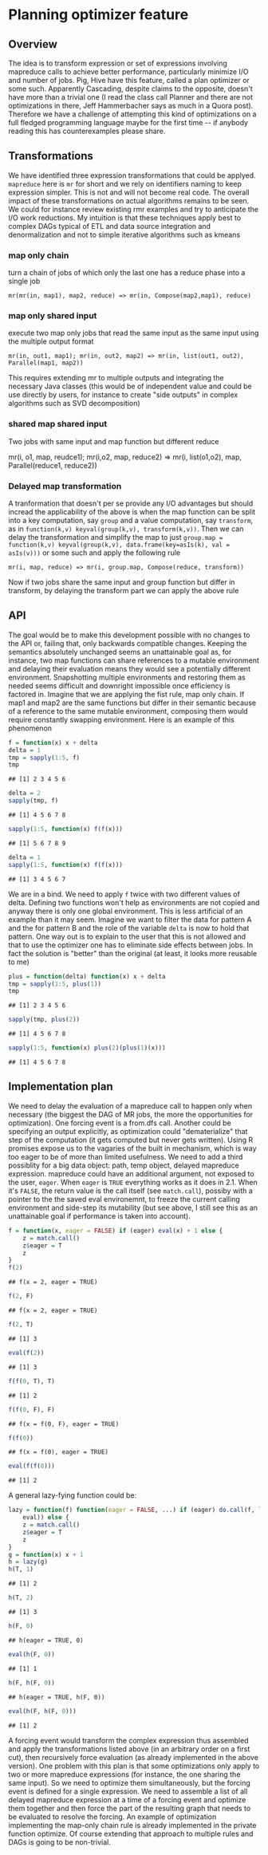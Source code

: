 # Planning optimizer feature

## Overview
The idea is to transform expression or set of expressions involving mapreduce calls to achieve better performance, particularly minimize I/O and number of jobs. Pig, Hive have this feature, called a plan optimizer or some such. Apparently Cascading, despite claims to the opposite, doesn't have more than a trivial one (I read the class call Planner and there are not optimizations in there, Jeff Hammerbacher says as much in a Quora post). Therefore we have a challenge of attempting this kind of optimizations on a full fledged programming language maybe for the first time -- if anybody reading this has counterexamples please share. 

## Transformations
We have identified three expression transformations that could be applyed. `mapreduce` here is `mr` for short and we rely on identifiers naming to keep expression simpler. This is not and will not become real code. The overall impact of these transformations on actual algorithms remains to be seen. We could for instance review existing rmr examples and try to anticipate the I/O work reductions. My intuition is that these techniques apply best to complex DAGs typical of ETL and data source integration and denormalization and not to simple iterative algorithms such as kmeans

### map only chain
turn a chain of jobs of which only the last one has a reduce phase into a single job

```
mr(mr(in, map1), map2, reduce) => mr(in, Compose(map2,map1), reduce)
```

### map only shared input

execute two map only jobs that read the same input as the same input using the multiple output format

```
mr(in, out1, map1); mr(in, out2, map2) => mr(in, list(out1, out2), Parallel(map1, map2))
```

This requires extending mr to multiple outputs and integrating the necessary Java classes (this would be of independent value and could be use directly by users, for instance to create "side outputs" in complex algorithms such as SVD decomposition)

### shared map shared input

Two jobs with same input and map function but different reduce

mr(i, o1, map, reudce1); mr(i,o2, map, reduce2) => mr(i, list(o1,o2), map, Parallel(reduce1, reduce2))

### Delayed map transformation

A tranformation that doesn't per se provide any I/O advantages but should incread the applicability of the above is when the map function can be split into a key computation, say `group` and a value computation, say `transform`, as in `function(k,v) keyval(group(k,v), transform(k,v))`. Then we can delay the transformation and simplify the map to just `group.map = function(k,v) keyval(group(k,v), data.frame(key=asIs(k), val = asIs(v)))` or some such and apply the following rule

```
mr(i, map, reduce) => mr(i, group.map, Compose(reduce, transform))
```

Now if two jobs share the same input and group function but differ in transform, by delaying the transform part we can apply the above rule


## API
The goal would be to make this development possible with no changes to the API or, failing that, only backwards compatible changes. Keeping the semantics absolutely unchanged seems an unattainable goal as, for instance, two map functions can share references to a mutable environment and delaying their evaluation means they would see a potentially different environment. Snapshotting multiple environments and restoring them as needed seems difficult and downright impossible once efficiency is factored in. Imagine that we are applying the fist rule, map only chain. If map1 and map2 are the same functions but differ in their semantic because of a reference to the same mutable environment, composing them would require constantly swapping environment. Here is an example of this phenomenon


```r
f = function(x) x + delta
delta = 1
tmp = sapply(1:5, f)
tmp
```

```
## [1] 2 3 4 5 6
```

```r
delta = 2
sapply(tmp, f)
```

```
## [1] 4 5 6 7 8
```

```r
sapply(1:5, function(x) f(f(x)))
```

```
## [1] 5 6 7 8 9
```

```r
delta = 1
sapply(1:5, function(x) f(f(x)))
```

```
## [1] 3 4 5 6 7
```


We are in a bind. We need to apply `f` twice with two different values of delta. Defining two functions won't help as environments are not copied and anyway there is only one global environment. This is less artificial of an example than it may seem. Imagine we want to filter the data for pattern A and the for pattern B and the role of the variable `delta` is now to hold that pattern. One way out is to explain to the user that this is not allowed and that to use the optimizer one has to eliminate side effects between jobs.  In fact the solution is "better" than the original (at least, it looks more reusable to me)


```r
plus = function(delta) function(x) x + delta
tmp = sapply(1:5, plus(1))
tmp
```

```
## [1] 2 3 4 5 6
```

```r
sapply(tmp, plus(2))
```

```
## [1] 4 5 6 7 8
```

```r
sapply(1:5, function(x) plus(2)(plus(1)(x)))
```

```
## [1] 4 5 6 7 8
```


## Implementation plan
We need to delay the evaluation of a mapreduce call to happen only when necessary (the biggest the DAG of MR jobs, the more the opportunities for optimization). One forcing event is a from.dfs call. Another could be specifying an output explicitly, as optimization could "dematerialize" that step of the computation (it gets computed but never gets written). Using R promises expose us to the vagaries of the built in mechanism, which is way too eager to be of more than limited usefulness. We need to add a third possiblity for a big data object: path, temp object, delayed mapreduce expression. mapreduce could have an additional argument, not exposed to the user, `eager`. When `eager` is `TRUE` everything works as it does in 2.1. When it's `FALSE`, the return value is the call itself (see `match.call`), possiby with a pointer to the the saved eval environemnt, to freeze the current calling environment and side-step its mutability (but see above, I still see this as an unattainable goal if performance is taken into account). 


```r
f = function(x, eager = FALSE) if (eager) eval(x) + 1 else {
    z = match.call()
    z$eager = T
    z
}
f(2)
```

```
## f(x = 2, eager = TRUE)
```

```r
f(2, F)
```

```
## f(x = 2, eager = TRUE)
```

```r
f(2, T)
```

```
## [1] 3
```

```r
eval(f(2))
```

```
## [1] 3
```

```r
f(f(0, T), T)
```

```
## [1] 2
```

```r
f(f(0, F), F)
```

```
## f(x = f(0, F), eager = TRUE)
```

```r
f(f(0))
```

```
## f(x = f(0), eager = TRUE)
```

```r
eval(f(f(0)))
```

```
## [1] 2
```


A general lazy-fying function could be:

```r
lazy = function(f) function(eager = FALSE, ...) if (eager) do.call(f, lapply(list(...), 
    eval)) else {
    z = match.call()
    z$eager = T
    z
}
g = function(x) x + 1
h = lazy(g)
h(T, 1)
```

```
## [1] 2
```

```r
h(T, 2)
```

```
## [1] 3
```

```r
h(F, 0)
```

```
## h(eager = TRUE, 0)
```

```r
eval(h(F, 0))
```

```
## [1] 1
```

```r
h(F, h(F, 0))
```

```
## h(eager = TRUE, h(F, 0))
```

```r
eval(h(F, h(F, 0)))
```

```
## [1] 2
```





A forcing event would transform the complex expression thus assembled and apply the transformations listed above (in an arbitrary order on a first cut), then recursively force evaluation (as already implemented in the above version). One problem with this plan is that some optimizations only apply to two or more mapreduce expressions (for instance, the one sharing the same input). So we need to optimize them simultaneously, but the forcing event is defined for a single expression. We need to assemble a list of all delayed mapreduce expression at a time of a forcing event and optimize them together and then force the part of the resulting graph that needs to be evaluated to resolve the forcing.  An example of optimization implementing  the map-only chain rule is already implemented in the private function optimize. Of course extending that approach to multiple rules and DAGs is going to be non-trivial.
